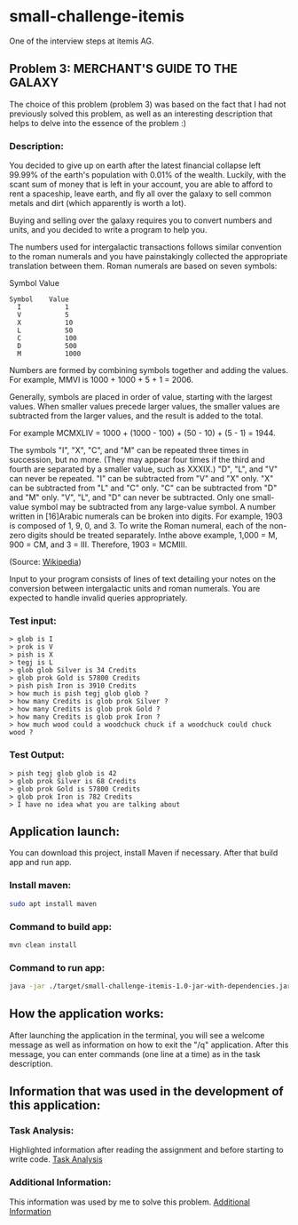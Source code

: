 # small-challenge-itemis
One of the interview steps at itemis AG.
## Problem 3: MERCHANT'S GUIDE TO THE GALAXY
The choice of this problem (problem 3) was based on the fact that I had not previously solved this problem, as well as an interesting description that helps to delve into the essence of the problem :)

### Description:
You decided to give up on earth after the latest financial collapse left 99.99% of the earth's
population with 0.01% of the wealth. Luckily, with the scant sum of money that is left in your
account, you are able to afford to rent a spaceship, leave earth, and fly all over the galaxy to
sell common metals and dirt (which apparently is worth a lot).

Buying and selling over the galaxy requires you to convert numbers and units, and you
decided to write a program to help you.

The numbers used for intergalactic transactions follows similar convention to the roman
numerals and you have painstakingly collected the appropriate translation between them.
Roman numerals are based on seven symbols:

Symbol Value

```
Symbol    Value
  I           1
  V           5
  X           10
  L           50
  C           100
  D           500
  M           1000
```
Numbers are formed by combining symbols together and adding the values.
For example, MMVI is 1000 + 1000 + 5 + 1 = 2006.

Generally, symbols are placed in order of value, starting with the largest values. When
smaller values precede larger values, the smaller values are subtracted from the larger
values, and the result is added to the total.

For example MCMXLIV = 1000 + (1000 - 100) + (50 - 10) + (5 - 1) = 1944.

The symbols "I", "X", "C", and "M" can be repeated three times in succession, but no more.
(They may appear four times if the third and fourth are separated by a smaller value, such as
XXXIX.) "D", "L", and "V" can never be repeated. "I" can be subtracted from "V" and "X" only.
"X" can be subtracted from "L" and "C" only. "C" can be subtracted from "D" and "M" only.
"V", "L", and "D" can never be subtracted. Only one small-value symbol may be subtracted
from any large-value symbol. A number written in [16]Arabic numerals can be broken into
digits. For example, 1903 is composed of 1, 9, 0, and 3. To write the Roman numeral, each
of the non-zero digits should be treated separately. Inthe above example, 1,000 = M, 900 =
CM, and 3 = III. Therefore, 1903 = MCMIII.

(Source: [Wikipedia](http://en.wikipedia.org/wiki/Roman_numerals))

Input to your program consists of lines of text detailing your notes on the conversion
between intergalactic units and roman numerals. You are expected to handle invalid queries
appropriately.

### Test input:
```
> glob is I
> prok is V
> pish is X
> tegj is L
> glob glob Silver is 34 Credits
> glob prok Gold is 57800 Credits
> pish pish Iron is 3910 Credits
> how much is pish tegj glob glob ?
> how many Credits is glob prok Silver ?
> how many Credits is glob prok Gold ?
> how many Credits is glob prok Iron ?
> how much wood could a woodchuck chuck if a woodchuck could chuck wood ?
```
### Test Output:
```
> pish tegj glob glob is 42
> glob prok Silver is 68 Credits
> glob prok Gold is 57800 Credits
> glob prok Iron is 782 Credits
> I have no idea what you are talking about
```
## Application launch:
You can download this project, install Maven if necessary. After that build app and run app.

### Install maven:
```bash
sudo apt install maven
```

### Command to build app:
```bash
mvn clean install
```
### Command to run app:
```bash
java -jar ./target/small-challenge-itemis-1.0-jar-with-dependencies.jar
```

## How the application works:
After launching the application in the terminal, you will see a welcome message as well as information on how to exit the "/q" application.
After this message, you can enter commands (one line at a time) as in the task description.

## Information that was used in the development of this application:
### Task Analysis:
Highlighted information after reading the assignment and before starting to write code. 
[Task Analysis](./TaskAnalysis.md)

### Additional Information:
This information was used by me to solve this problem.
[Additional Information](./AdditionalInformation.md)